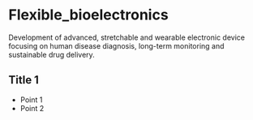 # Flexible_bioelectronics
Development of advanced, stretchable and wearable electronic device focusing on human disease diagnosis, long-term monitoring and sustainable drug delivery.

## Title 1

- Point 1
- Point 2
